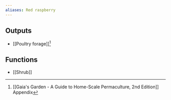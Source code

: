 ```yaml
---
aliases: Red raspberry
---
```

## Outputs
- [[Poultry forage]][^1]

## Functions
- [[Shrub]]

[^1]: [[Gaia's Garden - A Guide to Home-Scale Permaculture, 2nd Edition]] Appendix
